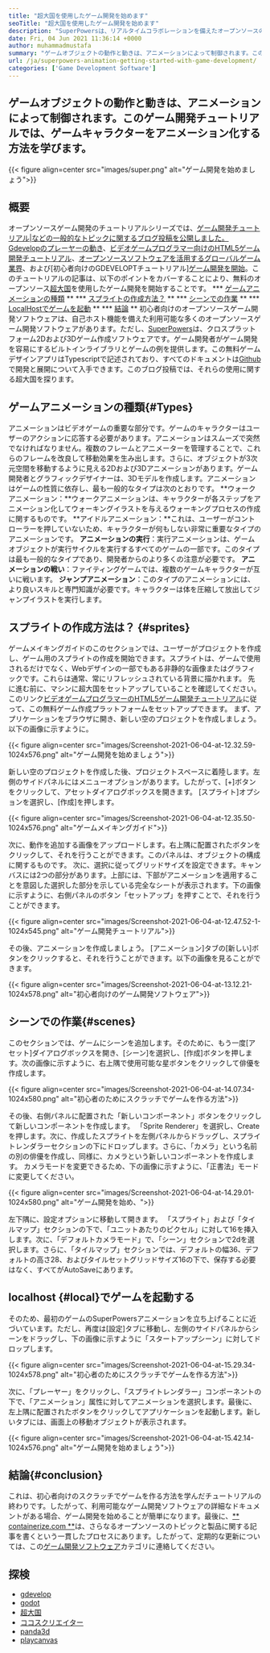 ```yaml
---
title: "超大国を使用したゲーム開発を始めます" 
seoTitle: "超大国を使用したゲーム開発を始めます" 
description: "SuperPowersは、リアルタイムコラボレーションを備えたオープンソースの3Dゲームメーカーです。このチュートリアルは、超大国を使用したゲーム開発を始めることです。" 
date: Fri, 04 Jun 2021 11:36:14 +0000
author: muhammadmustafa
summary: "ゲームオブジェクトの動作と動きは、アニメーションによって制御されます。このゲーム開発チュートリアルでは、ゲームキャラクターをアニメーション化する方法を学びます。" 
url: /ja/superpowers-animation-getting-started-with-game-development/
categories: ['Game Development Software']
---
```


## ゲームオブジェクトの動作と動きは、アニメーションによって制御されます。このゲーム開発チュートリアルでは、ゲームキャラクターをアニメーション化する方法を学びます。

{{< figure align=center src="images/super.png" alt="ゲーム開発を始めましょう">}}


## **概要**
オープンソースゲーム開発のチュートリアルシリーズでは、[ゲーム開発チュートリアル|などの一般的なトピックに関するブログ投稿を公開しました。 Gdevelopのプレーヤーの動き][1]、[ビデオゲームプログラマー向けのHTML5ゲーム開発チュートリアル][2]、[オープンソースソフトウェアを活用するグローバルゲーム業界][3]、および[初心者向けのGDEVELOPTチュートリアル][ゲーム開発を開始][4 ]。このチュートリアルの記事は、以下のポイントをカバーすることにより、無料のオープンソース[超大国][5]を使用したゲーム開発を開始することです。
  *** [ゲームアニメーションの種類][6] **
  *** [スプライトの作成方法？][7] **
  *** [シーンでの作業][8] **
  *** [LocalHostでゲームを起動][9] **
  *** [結論][10] **
初心者向けのオープンソースゲーム開発ソフトウェアは、自己ホスト機能を備えた利用可能な多くのオープンソースゲーム開発ソフトウェアがあります。ただし、[SuperPowers][5]は、クロスプラットフォーム2Dおよび3Dゲーム作成ソフトウェアです。ゲーム開発者がゲーム開発を容易にするビルトインライブラリとゲームの例を提供します。この無料ゲームデザインアプリはTypescriptで記述されており、すべてのドキュメントは[Github][11]で開発と展開について入手できます。このブログ投稿では、それらの使用に関する超大国を探ります。

## ゲームアニメーションの種類{#Types}
アニメーションはビデオゲームの重要な部分です。ゲームのキャラクターはユーザーのアクションに応答する必要があります。アニメーションはスムーズで突然でなければなりません。複数のフレームとアニメーターを管理することで、これらのフレームを改良して移動効果を生み出します。さらに、オブジェクトが3次元空間を移動するように見える2Dおよび3Dアニメーションがあります。ゲーム開発者とグラフィックデザイナーは、3Dモデルを作成します。アニメーションはゲームの性質に依存し、最も一般的なタイプは次のとおりです。
**ウォークアニメーション：**ウォークアニメーションは、キャラクターが各ステップをアニメーション化してウォーキングイラストを与えるウォーキングプロセスの作成に関するものです。
**アイドルアニメーション：**これは、ユーザーがコントローラーを押していないため、キャラクターが何もしない非常に重要なタイプのアニメーションです。
**アニメーションの実行**：実行アニメーションは、ゲームオブジェクトが実行サイクルを実行するすべてのゲームの一部です。このタイプは最も一般的なタイプであり、開発者からのより多くの注意が必要です。
**アニメーションの戦い**：ファイティングゲームでは、複数のゲームキャラクターが互いに戦います。
**ジャンプアニメーション**：このタイプのアニメーションには、より良いスキルと専門知識が必要です。キャラクターは体を圧縮して放出してジャンプイラストを実行します。

## スプライトの作成方法は？ {#sprites}
ゲームメイキングガイドのこのセクションでは、ユーザーがプロジェクトを作成し、ゲーム用のスプライトの作成を開始できます。スプライトは、ゲームで使用されるだけでなく、Webデザインの一部でもある非静的な画像またはグラフィックです。これらは通常、常にリフレッシュされている背景に描かれます。
先に進む前に、マシンに超大国をセットアップしていることを確認してください。このリンク[ビデオゲームプログラマーのHTML5ゲーム開発チュートリアル][2]に従って、この無料ゲーム作成プラットフォームをセットアップできます。
まず、アプリケーションをブラウザに開き、新しい空のプロジェクトを作成しましょう。以下の画像に示すように。

{{< figure align=center src="images/Screenshot-2021-06-04-at-12.32.59-1024x576.png" alt="ゲーム開発を始めましょう">}}

新しい空のプロジェクトを作成した後、プロジェクトスペースに着陸します。左側のサイドパネルにはメニューオプションがあります。したがって、[+]ボタンをクリックして、アセットダイアログボックスを開きます。 [スプライト]オプションを選択し、[作成]を押します。

{{< figure align=center src="images/Screenshot-2021-06-04-at-12.35.50-1024x576.png" alt="ゲームメイキングガイド">}}

次に、動作を追加する画像をアップロードします。右上隅に配置されたボタンをクリックして、それを行うことができます。このパネルは、オブジェクトの構成に関するものです。
次に、選択に従ってグリッドサイズを設定できます。キャンバスには2つの部分があります。上部には、下部がアニメーションを適用することを意図した選択した部分を示している完全なシートが表示されます。下の画像に示すように、右側パネルのボタン「セットアップ」を押すことで、それを行うことができます。

{{< figure align=center src="images/Screenshot-2021-06-04-at-12.47.52-1-1024x545.png" alt="ゲーム開発チュートリアル">}}

その後、アニメーションを作成しましょう。 [アニメーション]タブの[新しい]ボタンをクリックすると、それを行うことができます。以下の画像を見ることができます。

{{< figure align=center src="images/Screenshot-2021-06-04-at-13.12.21-1024x578.png" alt="初心者向けのゲーム開発ソフトウェア">}}


## シーンでの作業{#scenes}
このセクションでは、ゲームにシーンを追加します。そのために、もう一度[アセット]ダイアログボックスを開き、[シーン]を選択し、[作成]ボタンを押します。次の画像に示すように、右上隅で使用可能な星ボタンをクリックして俳優を作成します。

{{< figure align=center src="images/Screenshot-2021-06-04-at-14.07.34-1024x580.png" alt="初心者のためにスクラッチでゲームを作る方法">}}

その後、右側パネルに配置された「新しいコンポーネント」ボタンをクリックして新しいコンポーネントを作成します。 「Sprite Renderer」を選択し、Createを押します。次に、作成したスプライトを左側パネルからドラッグし、スプライトレンダラーセクションの下にドロップします。さらに、「カメラ」という名前の別の俳優を作成し、同様に、カメラという新しいコンポーネントを作成します。
カメラモードを変更できるため、下の画像に示すように、「正書法」モードに変更してください。

{{< figure align=center src="images/Screenshot-2021-06-04-at-14.29.01-1024x580.png" alt="ゲーム開発を始め、">}}

左下隅に、設定オプションに移動して開きます。 「スプライト」および「タイルマップ」セクションの下で、「ユニットあたりのピクセル」に対して16を挿入します。次に、「デフォルトカメラモード」で、「シーン」セクションで2dを選択します。さらに、「タイルマップ」セクションでは、デフォルトの幅36、デフォルトの高さ28、およびタイルセットグリッドサイズ16の下で、保存する必要はなく、すべてがAutoSaveにあります。

## localhost {#local}でゲームを起動する
そのため、最初のゲームのSuperPowersアニメーションを立ち上げることに近づいています。ただし、再度は[設定]タブに移動し、左側のサイドパネルからシーンをドラッグし、下の画像に示すように「スタートアップシーン」に対してドロップします。

{{< figure align=center src="images/Screenshot-2021-06-04-at-15.29.34-1024x578.png" alt="初心者のためにスクラッチでゲームを作る方法">}}

次に、「プレーヤー」をクリックし、「スプライトレンダラー」コンポーネントの下で、「アニメーション」属性に対してアニメーションを選択します。最後に、左上隅に配置されたボタンをクリックしてアプリケーションを起動します。新しいタブには、画面上の移動オブジェクトが表示されます。

{{< figure align=center src="images/Screenshot-2021-06-04-at-15.42.14-1024x576.png" alt="ゲーム開発を始めましょう">}}


## 結論{#conclusion}
これは、初心者向けのスクラッチでゲームを作る方法を学んだチュートリアルの終わりです。したがって、利用可能なゲーム開発ソフトウェアの詳細なドキュメントがある場合、ゲーム開発を始めることが簡単になります。最後に、[** containerize.com **][12]は、さらなるオープンソースのトピックと製品に関する記事を書くという一貫したプロセスにあります。したがって、定期的な更新については、この[ゲーム開発ソフトウェア][13]カテゴリに連絡してください。

## 探検
  * [gdevelop][14]
  * [godot][15]
  * [超大国][5]
  * [ココスクリエイター][16]
  * [panda3d][17]
  * [playcanvas][18]

  
[1]: https://blog.containerize.com/game-development-software/game-development-tutorial-player-movement-in-gdevelop/
[2]: https://blog.containerize.com/2021/05/19/html5-game-development-tutorial-for-video-game-programmers/
[3]: https://blog.containerize.com/game-development-software/how-global-gaming-market-leveraging-open-source-software/
[4]: https://blog.containerize.com/game-development-software/game-development-tutorial-player-movement-in-gdevelop/
[5]: https://products.containerize.com/game-development-software/superpowers/
[6]: #types
[7]: #sprites
[8]: #scenes
[9]: #local
[10]: #Conclusion
[11]: https://github.com/superpowers/superpowers-core
[12]: https://www.containerize.com/
[13]: https://products.containerize.com/game-development-software/
[14]: https://products.containerize.com/game-development-software/gdevelop/
[15]: https://products.containerize.com/game-development-software/godot/
[16]: https://products.containerize.com/game-development-software/cocos-creator/
[17]: https://products.containerize.com/game-development-software/panda3d/
[18]: https://products.containerize.com/game-development-software/playcanvas/
